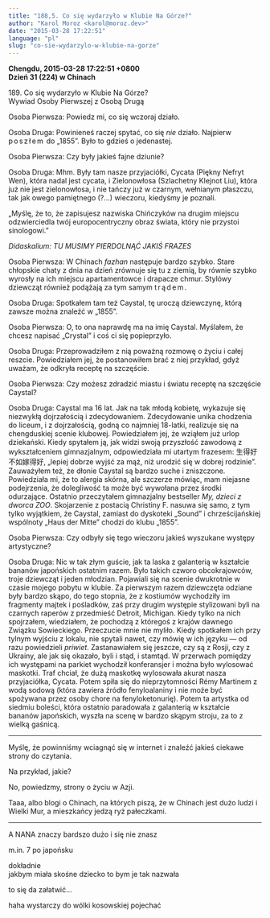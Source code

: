 ```yaml
---
title: "188,5. Co się wydarzyło w Klubie Na Górze?"
author: "Karol Moroz <karol@moroz.dev>"
date: "2015-03-28 17:22:51"
language: "pl"
slug: "co-sie-wydarzylo-w-klubie-na-gorze"
---
```

<!-- Podróże Małe i Duże. 188,5. Co się wydarzyło w Klubie Na Górze? -->
<strong>Chengdu, 2015-03-28 17:22:51 +0800<br />
Dzień 31 (224) w Chinach</strong><br />

<p><span class="strsm">189. Co się wydarzyło w Klubie Na Górze?<br />
Wywiad Osoby Pierwszej z Osobą Drugą</span></p>

<p class="person1"><span class="strsm">Osoba Pierwsza:</span> Powiedz mi, co się wczoraj działo.</p>

<p class="person2"><span class="strsm">Osoba Druga:</span> Powinieneś raczej spytać, co się <em>nie</em> działo. Najpierw <span style="letter-spacing:.16em">poszłem</span> do „1855”. Było to gdzieś o jedenastej.</p>

<p class="person1"><span class="strsm">Osoba Pierwsza:</span> Czy były jakieś fajne dziunie?</p>

<p class="person2"><span class="strsm">Osoba Druga:</span> Mhm. Były tam nasze przyjaciółki, Cycata (Piękny Nefryt Wen), która nadal jest cycata, i Zielonowłosa (Szlachetny Klejnot Liu), która już nie jest zielonowłosa, i nie tańczy już w czarnym, wełnianym płaszczu, tak jak owego pamiętnego (?&hellip;) wieczoru, kiedyśmy je poznali.</p>

<p class="person1">„Myślę, że to, że zapisujesz nazwiska Chińczyków na drugim miejscu odzwierciedla twój europocentryczny obraz świata, który nie przystoi sinologowi.”</p>

<p><em>Didaskalium: TU MUSIMY PIERDOLNĄĆ JAKIŚ FRAZES</em></p>

<p class="person1"><span class="strsm">Osoba Pierwsza:</span> W Chinach <em>fazhan</em> następuje bardzo szybko. Stare chłopskie chaty z dnia na dzień zrównuje się tu z ziemią, by równie szybko wyrosły na ich miejscu apartamentowce i drapacze chmur. Stylówy dziewcząt również podążają za tym samym <span style="letter-spacing:.16em">trądem</span>.</p>

<p class="person2"><span class="strsm">Osoba Druga:</span> Spotkałem tam też Caystal, tę uroczą dziewczynę, którą zawsze można znaleźć w „1855”.</p>

<p class="person1"><span class="strsm">Osoba Pierwsza:</span> O, to ona naprawdę ma na imię Caystal. Myślałem, że chcesz napisać „Crystal” i coś ci się popieprzyło.</p>

<p class="person2"><span class="strsm">Osoba Druga:</span> Przeprowadziłem z nią poważną rozmowę o życiu i całej reszcie. Powiedziałem jej, że postanowiłem brać z niej przykład, gdyż uważam, że odkryła receptę na szczęście.</p>

<p class="person1"><span class="strsm">Osoba Pierwsza:</span> Czy możesz zdradzić miastu i światu receptę na szczęście Caystal?</p>

<p class="person2"><span class="strsm">Osoba Druga:</span> Caystal ma 16 lat. Jak na tak młodą kobietę, wykazuje się niezwykłą dojrzałością i zdecydowaniem. Zdecydowanie unika chodzenia do liceum, i z dojrzałością, godną co najmniej 18-latki, realizuje się na chengduskiej scenie klubowej. Powiedziałem jej, że wziąłem już urlop dziekański. Kiedy spytałem ją, jak widzi swoją przyszłość zawodową z wykształceniem gimnazjalnym, odpowiedziała mi utartym frazesem: 生得好不如嫁得好, „lepiej dobrze wyjść za mąż, niż urodzić się w dobrej rodzinie”. Zauważyłem też, że dłonie Caystal są bardzo suche i zniszczone. Powiedziała mi, że to alergia skórna, ale szczerze mówiąc, mam niejasne podejrzenia, że dolegliwość ta może być wywołana przez środki odurzające. Ostatnio przeczytałem gimnazjalny bestseller <em>My, dzieci z dworca ZOO</em>. Skojarzenie z postacią Christiny F. nasuwa się samo, z tym tylko wyjątkiem, że Caystal, zamiast do dyskoteki „Sound” i chrześcijańskiej wspólnoty „Haus der Mitte” chodzi do klubu „1855”.</p>

<p class="person1"><span class="strsm">Osoba Pierwsza:</span> Czy odbyły się tego wieczoru jakieś wyszukane występy artystyczne?</p>

<p class="person2"><span class="strsm">Osoba Druga:</span> Nic w tak złym guście, jak ta laska z galanterią w kształcie bananów japońskich ostatnim razem. Było takich czworo obcokrajowców, troje dziewcząt i jeden młodzian. Pojawiali się na scenie dwukrotnie w czasie mojego pobytu w klubie. Za pierwszym razem dziewczęta odziane były bardzo skąpo, do tego stopnia, że z kostiumów wychodziły im fragmenty majtek i pośladków, zaś przy drugim występie stylizowani byli na czarnych raperów z przedmieść Detroit, Michigan. Kiedy tylko na nich spojrzałem, wiedziałem, że pochodzą z któregoś z krajów dawnego Związku Sowieckiego. Przeczucie mnie nie myliło. Kiedy spotkałem ich przy tylnym wyjściu z lokalu, nie spytali nawet, czy mówię w ich języku &mdash; od razu powiedzieli <em>priwiet</em>. Zastanawiałem się jeszcze, czy są z Rosji, czy z Ukrainy, ale jak się okazało, byli i stąd, i stamtąd. W przerwach pomiędzy ich występami na parkiet wychodził konferansjer i można było wylosować maskotki. Traf chciał, że dużą maskotkę wylosowała akurat nasza przyjaciółka, Cycata. Potem spiła się do nieprzytomności Rémy Martinem z wodą sodową (która zawiera źródło fenyloalaniny i nie może być spożywana przez osoby chore na fenyloketonurię). Potem ta artystka od siedmiu boleści, która ostatnio paradowała z galanterią w kształcie bananów japońskich, wyszła na scenę w bardzo skąpym stroju, za to z wielką gaśnicą.</p>

<hr />

Myślę, że powinniśmy wciagnąć się w internet i znaleźć jakieś ciekawe strony do czytania.

Na przykład, jakie?

No, powiedzmy, strony o życiu w Azji.

Taaa, albo blogi o Chinach, na których piszą, że w Chinach jest dużo ludzi i Wielki Mur, a mieszkańcy jedzą ryż pałeczkami.

<hr />

A NANA znaczy bardszo dużo i się nie znasz

m.in. 7 po japońsku

dokładnie<br />
jakbym miała skośne dziecko to bym je tak nazwała

to się da załatwić...

haha wystarczy do wólki kosowskiej pojechać
